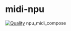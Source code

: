 # midi-npu
[![Quality](https://github.com/Han-think/midi-npu/actions/workflows/quality.yml/badge.svg)](../../actions)
npu_midi_compose
